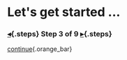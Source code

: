 <div class="top">

# Let's get started ...
### [◂](command:katapod.loadPage?step2){.steps} Step 3 of 9 [▸](command:katapod.loadPage?step4){.steps}
</div>



[continue](command:katapod.loadPage?step4){.orange_bar}